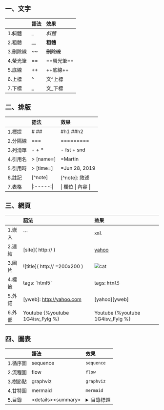 
## 一、文字
|        | 語法 | 效果      |
|:-------|:----|:---------|
| 1.斜體  | _   | _斜體_    |
| 2.粗體  | __  | __粗體__  |
| 3.刪除線 | ~~ | ~~刪除線~~ |
| 4.螢光筆 | == | ==螢光筆== |
| 5.底線  | ++  | ++底線++  |
| 6.上標 | ^    | 文^上標    |
| 7.下標  | _   | 文_下標    |
    
## 二、排版
|        | 語法   | 效果      |
|:-------|:------|:---------|
| 1.標提  | # ##  | #h1 ##h2 |
| 2.分隔線 | ===  | =========|
| 3.列清單 | - + * | - fst + snd|
| 4.引用名 | > [name=] | =Martin | 
| 5.引用時 | > [time=] | =Jun 28, 2019 | 
| 6.註記   | [^note]   | [^note]: 敘述 |
| 7.表格  | \|:-----:\| | \| 欄位 \| 內容 \| | 

## 三、網頁              
|        | 語法    | 效果   |
|:-------|:-------|:-------|
| 1.嵌入  | \`\`\` | ```xml ``` |
| 2.連結  | \[site]( http:// ) |[yahoo](http://yahoo.com "yahoo")|
| 3.圖片  | !\[title]( http:// =200x200 ) | ![cat](http://web.io/cat.jpg "cat") |
| 4.標籤  | tags: \`html5\` | tags: `html5`
| 5.外錨 | \[yweb]: http://yahoo.com | [yahoo][yweb] |
| 6.外部  | Youtube \{%youtube 1G4isv_Fylg %} | Youtube {%youtube 1G4isv_Fylg %}

## 四、圖表
|        | 語法 | 效果 |
|:-------|:----|:---------|
| 1.循序圖 | sequence | ```sequence ``` |
| 2.流程圖 | flow     | ```flow ``` |
| 3.樹節點 | graphviz | ```graphviz ``` |
| 4.甘特圖 | mermaid  | ```mermaid ``` |
| 5.目錄   | \<details>\<summary> | <details><summary> 目錄標題 |
